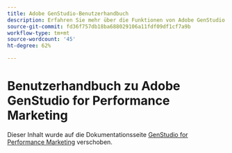 ```yaml
---
title: Adobe GenStudio-Benutzerhandbuch
description: Erfahren Sie mehr über die Funktionen von Adobe GenStudio for Performance Marketing. Erfahren Sie, wie Sie schnell markenkonforme Assets erstellen, Varianten generieren und Erlebnisse optimieren können.
source-git-commit: fd36f757db18ba688029106a11fdf09df1cf7a9b
workflow-type: tm+mt
source-wordcount: '45'
ht-degree: 62%

---
```


# Benutzerhandbuch zu Adobe GenStudio for Performance Marketing

Dieser Inhalt wurde auf die Dokumentationsseite [GenStudio for Performance Marketing](https://experienceleague.adobe.com/en/docs/genstudio-for-performance-marketing) verschoben.
